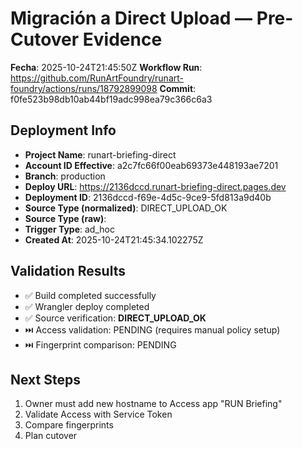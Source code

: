 # Migración a Direct Upload — Pre-Cutover Evidence

**Fecha**: 2025-10-24T21:45:50Z
**Workflow Run**: https://github.com/RunArtFoundry/runart-foundry/actions/runs/18792899098
**Commit**: f0fe523b98db10ab44bf19adc998ea79c366c6a3

## Deployment Info

- **Project Name**: runart-briefing-direct
- **Account ID Effective**: a2c7fc66f00eab69373e448193ae7201
- **Branch**: production
- **Deploy URL**: https://2136dccd.runart-briefing-direct.pages.dev
- **Deployment ID**: 2136dccd-f69e-4d5c-9ce9-5fd813a9d40b
- **Source Type (normalized)**: DIRECT_UPLOAD_OK
- **Source Type (raw)**: 
- **Trigger Type**: ad_hoc
- **Created At**: 2025-10-24T21:45:34.102275Z

## Validation Results

- ✅ Build completed successfully
- ✅ Wrangler deploy completed
- ✅ Source verification: **DIRECT_UPLOAD_OK**
- ⏭️ Access validation: PENDING (requires manual policy setup)
- ⏭️ Fingerprint comparison: PENDING

## Next Steps

1. Owner must add new hostname to Access app "RUN Briefing"
2. Validate Access with Service Token
3. Compare fingerprints
4. Plan cutover

